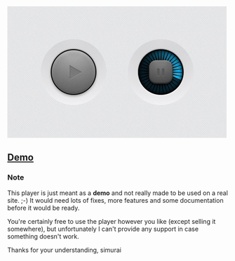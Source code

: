 ![Screenshot](screenshot.jpg)

## [Demo](http://simurai.github.io/ZEN-Player)

### Note

This player is just meant as a __demo__ and not really made to be used on a real site. ;-)
It would need lots of fixes, more features and some documentation before it would be ready.

You're certainly free to use the player however you like (except selling it somewhere), but unfortunately I can't provide any support in case something doesn't work.

Thanks for your understanding, simurai
